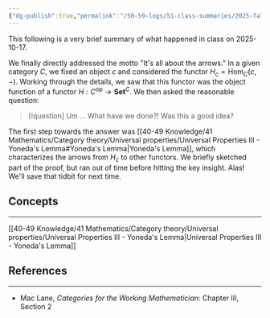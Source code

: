 ```yaml
---
{"dg-publish":true,"permalink":"/50-59-logs/51-class-summaries/2025-fall/math-561/2025-10/2025-10-16-1/","updated":"2025-10-19T19:16:19-07:00"}
---
```


This following is a very brief summary of what happened in class on 2025-10-17.

We finally directly addressed the motto "It's all about the arrows." In a given category $C$, we fixed an object $c$ and considered the functor $H_c = \operatorname{Hom}_C(c,-)$. Working through the details, we saw that this functor was the object function of a functor $H:C^{\text{op}}\to \textbf{Set}^C$. We then asked the reasonable question:

> [!question] Um ...
> What have we done?! Was this a good idea?

The first step towards the answer was [[40-49 Knowledge/41 Mathematics/Category theory/Universal properties/Universal Properties III - Yoneda's Lemma#Yoneda's Lemma\|Yoneda's Lemma]], which characterizes the arrows from $H_c$ to other functors. We briefly sketched part of the proof, but ran out of time before hitting the key insight. Alas! We'll save that tidbit for next time.

## Concepts
---

[[40-49 Knowledge/41 Mathematics/Category theory/Universal properties/Universal Properties III - Yoneda's Lemma\|Universal Properties III - Yoneda's Lemma]]

## References
---

- Mac Lane, *Categories for the Working Mathematician*: Chapter III, Section 2